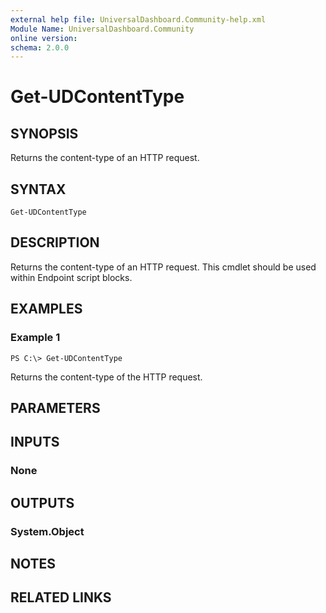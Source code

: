 ```yaml
---
external help file: UniversalDashboard.Community-help.xml
Module Name: UniversalDashboard.Community
online version:
schema: 2.0.0
---
```


# Get-UDContentType

## SYNOPSIS
Returns the content-type of an HTTP request.

## SYNTAX

```
Get-UDContentType
```

## DESCRIPTION
Returns the content-type of an HTTP request.
This cmdlet should be used within Endpoint script blocks.

## EXAMPLES

### Example 1
```
PS C:\> Get-UDContentType
```

Returns the content-type of the HTTP request.

## PARAMETERS

## INPUTS

### None
## OUTPUTS

### System.Object
## NOTES

## RELATED LINKS
